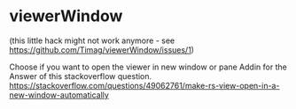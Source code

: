 # viewerWindow
(this little hack might not work anymore - see https://github.com/Timag/viewerWindow/issues/1)

Choose if you want to open the viewer in new window or pane
Addin for the Answer of this stackoverflow question.
https://stackoverflow.com/questions/49062761/make-rs-view-open-in-a-new-window-automatically
